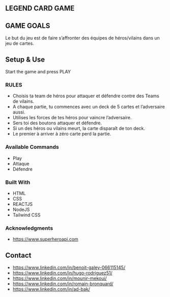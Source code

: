 ## LEGEND CARD GAME

## GAME GOALS
Le but du jeu est de faire s’affronter des équipes de héros/vilains dans un jeu de cartes.


## Setup & Use
Start the game and press PLAY

### RULES

- Choisis ta team de héros pour attaquer et défendre contre des Teams de vilains.
- A chaque partie, tu commences avec un deck de 5 cartes et l’adversaire aussi.
- Utilises les forces de tes héros pour vaincre l’adversaire.
- Sers toi des boutons attaquer et défendre.
- Si un des héros ou vilains meurt, la carte disparaît de ton deck.
- Le premier à arriver à zéro carte perd la partie.


### Available Commands

- Play
- Attaque
- Défendre

### Built With

- HTML
- CSS
- REACTJS
- NodeJS
- Tailwind CSS

### Acknowledgments

- https://www.superheroapi.com


## Contact

- https://www.linkedin.com/in/benoit-galey-066115145/
- https://www.linkedin.com/in/hugo-rodriguez51/
- https://www.linkedin.com/in/mounir-mekoui/
- https://www.linkedin.com/in/romain-bronquard/
- https://www.linkedin.com/in/ad-bak/

